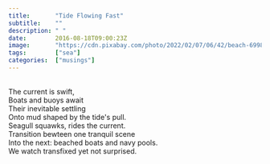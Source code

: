 ```yaml
---
title:       "Tide Flowing Fast"
subtitle:    ""
description: " "
date:        2016-08-18T09:00:23Z
image:       "https://cdn.pixabay.com/photo/2022/02/07/06/42/beach-6998591_960_720.jpg"
tags:        ["sea"]
categories:  ["musings"]
---
```

<br>The current is swift,
<br>Boats and buoys await
<br>Their inevitable settling
<br>Onto mud shaped by the tide's pull.
<br>Seagull squawks, rides the current.
<br>Transition bewteen one tranquil scene
<br>Into the next: beached boats and navy pools.
<br>We watch transfixed yet not surprised.